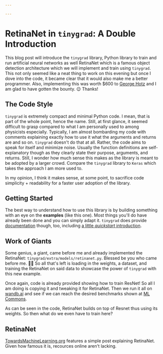 ```yaml
---

---
```


# RetinaNet in `tinygrad`: A Double Introduction
This blog post will introduce the `tinygrad` library, Python library to train
and run artificial neural networks as well RetinaNet which is a famous object detection architecture which we will implement and train using `tinygrad`.
This not only seemed like a neat thing to work on this evening but once I dove into the code, it became clear that it would also make me a better programmer. Also, implementing this was worth $600 to [George Hotz](https://de.wikipedia.org/wiki/George_Hotz) and I am glad to have gotten the bounty. 😉 Thanks! 

## The Code Style
`tinygrad` is extremely compact and minimal Python code. I mean, that is part of the whole point, hence the name. Still, at first glance, it seemed difficult to grasp compared to what I am personally used to among physicists especially. Typically, I am almost bombarding my code with comments explaining exactly how to use it what the arguments and returns are and so on. `tinygrad` doesn't do that at all. Rather, the code aims to speak for itself and minimize noise. Usually the function definitions are self-explanatory though as they clearly state their purpose, arguments, and returns. Still, I wonder how much sense this makes as the library is meant to be adopted by a larger crowd.
Compare the `tinygrad` library to `Keras` which takes the approach I am more used to.

In my opinion, I think it makes sense, at some point, to sacrifice code simplicity + readability for a faster user adoption of the library.

## Getting Started
The best way to understand how to use this library is by building something with an eye on the **examples** (like this one). Most things you'll do have already been done and you can simply adapt it. `tinygrad` does provide [documentation](https://github.com/QuentinWach/tinygrad/tree/master/docs) though, too, including [a little _quickstart_ introduction](https://github.com/QuentinWach/tinygrad/blob/master/docs/quickstart.md).


## Work of Giants
Some genius, a giant, came before me and already implemented the RetinaNet: `tinygrad/extra/models/retinanet.py`. Blessed be you who came before me. 🙏🏻 So all that's left is loading in the weights, a dataset, and training the RetinaNet on said data to showcase the power of `tinygrad` with this new example.

Once again, code is already provided showing how to train ResNet! So all I am doing is copying it and tweaking it for RetinaNet. Then we run it all on [wandb.ai](https://wandb.ai/) and see if we can reach the desired benchmarks shown at [ML Commons](https://mlcommons.org/benchmarks/inference-edge/). 

As can be seen in the code, RetinaNet builds on top of Resnet thus using its weights. So then what do we even have to train here?

## RetinaNet
[TowardsMachineLearning.org](https://towardsmachinelearning.org/retinanet-model-for-object-detection-explanation/) features a simple post explaining RetinaNet. Given how famous it is, recources online aren't lacking. 

